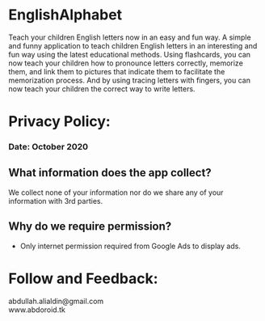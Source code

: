 # EnglishAlphabet
Teach your children English letters now in an easy and fun way.
A simple and funny application to teach children English letters in an interesting and fun way using the latest educational methods.
Using flashcards, you can now teach your children how to pronounce letters correctly, memorize them, and link them to pictures that indicate them to facilitate the memorization process.
And by using tracing letters with fingers, you can now teach your children the correct way to write letters.

<h1>Privacy Policy:</h1>
        <h3>Date: October 2020</h3>
        <h2>What information does the app collect?</h2>
        <p>We collect none of your information nor do we share any of your information with 3rd parties.</p>
        <h2>Why do we require permission?</h2>
        <ul>
        <li>Only internet permission required from Google Ads to display ads.
        </ul>

<h1>Follow and Feedback:</h1>
    abdullah.alialdin@gmail.com<br>
    <link>www.abdoroid.tk</link>
